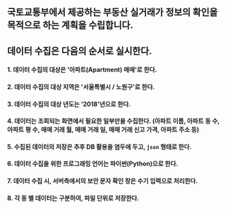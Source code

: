 ## 국토교통부에서 제공하는 부동산 실거래가 정보의 확인을 목적으로 하는 계획을 수립합니다.

## 데이터 수집은 다음의 순서로 실시한다.
#### 1. 데이터 수집의 대상은 '아파트(Apartment) 매매'로 한다.
#### 2. 데이터 수집의 대상 지역은 '서울특별시 / 노원구'로 한다.
#### 3. 데이터 수집의 대상 년도는 '2018'년으로 한다.
#### 4. 데이터는 조회되는 화면에서 필요한 일부만을 수집한다. (아파트 이름, 아파트 동 수, 아파트 평 수, 매매 거래 월, 매매 거래 일, 매매 거래 신고 가격, 아파트 주소 등)
#### 5. 수집된 데이터의 저장은 추후 DB 활용을 염두에 두고, ```json``` 형태로 한다.
#### 6. 데이터 수집을 위한 프로그래밍 언어는 파이썬(Python)으로 한다.
#### 7. 데이터 수집 시, 서버측에서의 보안 문자 확인 창은 수기 입력으로 처리한다.
#### 8. 각 동 별 데이터는 구분하여, 파일 단위로 저장한다.

